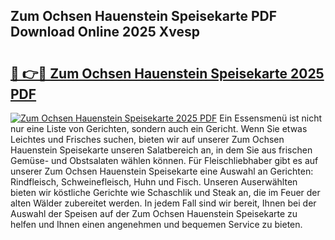 ## Zum Ochsen Hauenstein Speisekarte PDF Download Online 2025 Xvesp

# <h2><a href="http://gcd0pud.nevu.top/?p=Zum+Ochsen+Hauenstein+Speisekarte">🔗 👉🔴 Zum Ochsen Hauenstein Speisekarte 2025 PDF</a></h2>

[![Zum Ochsen Hauenstein Speisekarte 2025 PDF](https://i.imgur.com/dBaPXMq.png)](http://gcd0pud.nevu.top/?p=Zum+Ochsen+Hauenstein+Speisekarte)
Ein Essensmenü ist nicht nur eine Liste von Gerichten, sondern auch ein Gericht. Wenn Sie etwas Leichtes und Frisches suchen, bieten wir auf unserer Zum Ochsen Hauenstein Speisekarte unseren Salatbereich an, in dem Sie aus frischen Gemüse- und Obstsalaten wählen können. Für Fleischliebhaber gibt es auf unserer Zum Ochsen Hauenstein Speisekarte eine Auswahl an Gerichten: Rindfleisch, Schweinefleisch, Huhn und Fisch. Unseren Auserwählten bieten wir köstliche Gerichte wie Schaschlik und Steak an, die im Feuer der alten Wälder zubereitet werden. In jedem Fall sind wir bereit, Ihnen bei der Auswahl der Speisen auf der Zum Ochsen Hauenstein Speisekarte zu helfen und Ihnen einen angenehmen und bequemen Service zu bieten.
